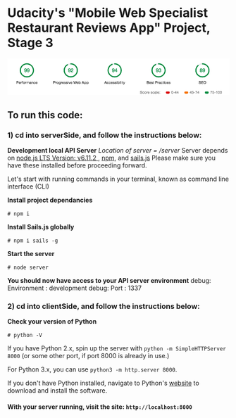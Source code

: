 # Udacity's "Mobile Web Specialist Restaurant Reviews App" Project, Stage 3

![Google's Lighthouse web page audit results showing scores of 89 and above](LighthouseScore.png "Lighthouse Results")

## To run this code:

### 1) cd into serverSide, and follow the instructions below:

**Development local API Server**
_Location of server = /server_
Server depends on [node.js LTS Version: v6.11.2 ](https://nodejs.org/en/download/), [npm](https://www.npmjs.com/get-npm), and [sails.js](http://sailsjs.com/)
Please make sure you have these installed before proceeding forward.

Let's start with running commands in your terminal, known as command line interface (CLI)

**Install project dependancies**
```Install project dependancies
# npm i
```
**Install Sails.js globally**
```Install sails global
# npm i sails -g
```
**Start the server**
```Start server
# node server
```
**You should now have access to your API server environment**
debug: Environment : development
debug: Port        : 1337

### 2) cd into clientSide, and follow the instructions below:

**Check your version of Python**
```Check your version of Python
# python -V
```

If you have Python 2.x, spin up the server with
`python -m SimpleHTTPServer 8000`
(or some other port, if port 8000 is already in use.)

For Python 3.x, you can use `python3 -m http.server 8000`.

If you don't have Python installed, navigate to Python's [website](https://www.python.org/) to download and install the software.

#### With your server running, visit the site: `http://localhost:8000`

